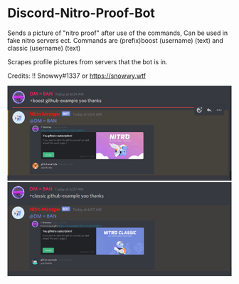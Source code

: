 # Discord-Nitro-Proof-Bot
Sends a picture of "nitro proof" after use of the commands, Can be used in fake nitro servers ect. Commands are (prefix)boost (username) (text) and classic (username) (text)

Scrapes profile pictures from servers that the bot is in.

Credits: !! Snowwy#1337 or https://snowwy.wtf

![Nitro Example](images/1.PNG)
![Classic Example](images/2.PNG)
